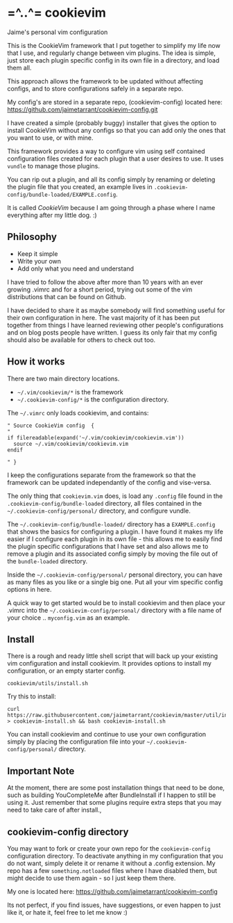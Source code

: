 # =^..^= cookievim
Jaime's personal vim configuration

This is the CookieVim framework that I put together to simplify my life now
that I use, and regularly change between vim plugins. The idea is simple, just
store each plugin specific config in its own file in a directory, and load
them all.

This approach allows the framework to be updated without affecting configs,
and to store configurations safely in a separate repo.

My config's are stored in a separate repo,
(cookievim-config) located here:
https://github.com/jaimetarrant/cookievim-config.git

I have created a simple (probably buggy) installer that gives the option to
install CookieVim without any configs so that you can add only the ones that
you want to use, or with mine.

This framework provides a way to configure vim using self contained
configuration files created for each plugin that a user desires to use. It
uses `vundle` to manage those plugins.

You can rip out a plugin, and all its config simply by renaming or deleting
the plugin file that you created, an example lives in
`.cookievim-config/bundle-loaded/EXAMPLE.config`.

It is called *CookieVim* because I am going through a phase where I name
everything after my little dog. :)

## Philosophy

 - Keep it simple
 - Write your own
 - Add only what you need and understand

I have tried to follow the above after more than 10 years with an ever
growing .vimrc and for a short period, trying out some of the vim
distributions that can be found on Github.

I have decided to share it as maybe somebody will find something useful for
their own configuration in here. The vast majority of it has been put together
from things I have learned reviewing other people's configurations and on blog
posts people have written. I guess its only fair that my config should also be
available for others to check out too.

## How it works

There are two main directory locations.

 - `~/.vim/cookievim/*` is the framework
 - `~/.cookievim-config/*` is the configuration directory.

The `~/.vimrc` only loads cookievim, and contains:

```viml
" Source CookieVim config  {
"
if filereadable(expand('~/.vim/cookievim/cookievim.vim'))
  source ~/.vim/cookievim/cookievim.vim
endif

" }
```

I keep the configurations separate from the framework so that the framework
can be updated independantly of the config and vise-versa.

The only thing that `cookievim.vim` does, is load any `.config` file found in
the `.cookievim-config/bundle-loaded` directory, all files contained in the
`~/.cookievim-config/personal/` directory, and configure vundle.

The `~/.cookievim-config/bundle-loaded/` directory has a `EXAMPLE.config` that
shows the basics for configuring a plugin. I have found it makes my life
easier if I configure each plugin in its own file - this allows me to easily
find the plugin specific configurations that I have set and also allows me to
remove a plugin and its associated config simply by moving the file out of the
`bundle-loaded` directory.

Inside the `~/.cookievim-config/personal/` personal directory, you can have as
many files as you like or a single big one. Put all your vim specific config
options in here.

A quick way to get started would be to install cookievim and then place your
.vimrc into the `~/.cookievim-config/personal/` directory with a file name of
your choice .. `myconfig.vim` as an example.


## Install

There is a rough and ready little shell script that will back up your existing
vim configuration and install cookievim. It provides options to install my
configuration, or an empty starter config.

    cookievim/utils/install.sh

Try this to install:

    curl https://raw.githubusercontent.com/jaimetarrant/cookievim/master/util/install.sh > cookievim-install.sh && bash cookievim-install.sh

You can install cookievim and continue to use your own configuration simply by
placing the configuration file into your `~/.cookievim-config/personal/`
directory.

## Important Note
At the moment, there are some post installation things that need to be done,
such as building YouCompleteMe after BundleInstall if I happen to still be
using it. Just remember that some plugins require extra steps that you may
need to take care of after install.,

## cookievim-config directory

You may want to fork or create your own repo for the `cookievim-config`
configuration directory. To deactivate anything in my configuration that you
do not want, simply delete it or rename it without a .config extension. My
repo has a few `something.notloaded` files where I have disabled them, but
might decide to use them again - so I just keep them there.

My one is located here: https://github.com/jaimetarrant/cookievim-config

Its not perfect, if you find issues, have suggestions, or even happen to just
like it, or hate it, feel free to let me know :)

